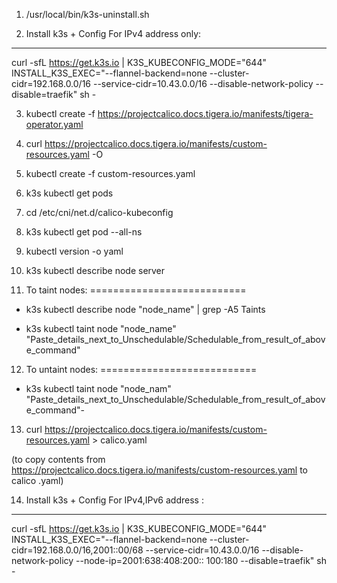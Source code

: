 


1. /usr/local/bin/k3s-uninstall.sh

2. Install k3s + Config For IPv4 address only:
*************************

curl -sfL https://get.k3s.io | K3S_KUBECONFIG_MODE="644" INSTALL_K3S_EXEC="--flannel-backend=none --cluster-cidr=192.168.0.0/16 --service-cidr=10.43.0.0/16 --disable-network-policy  --disable=traefik" sh -

3. kubectl create -f https://projectcalico.docs.tigera.io/manifests/tigera-operator.yaml


4. curl https://projectcalico.docs.tigera.io/manifests/custom-resources.yaml -O

5. kubectl create -f custom-resources.yaml

6. k3s kubectl get pods

7. cd /etc/cni/net.d/calico-kubeconfig
 
8. k3s kubectl get pod --all-ns

9. kubectl version -o yaml

10. k3s kubectl describe node server

11. To taint nodes:
===========================

- k3s kubectl describe node "node_name" | grep -A5 Taints

- k3s kubectl taint node "node_name" "Paste_details_next_to_Unschedulable/Schedulable_from_result_of_above_command"

12. To untaint nodes:
===========================

- k3s kubectl taint node "node_nam" "Paste_details_next_to_Unschedulable/Schedulable_from_result_of_above_command"-
 
13. curl  https://projectcalico.docs.tigera.io/manifests/custom-resources.yaml > calico.yaml   

(to copy contents from  https://projectcalico.docs.tigera.io/manifests/custom-resources.yaml to calico .yaml)



14. Install k3s + Config For IPv4,IPv6 address :
**************************************

curl -sfL https://get.k3s.io | K3S_KUBECONFIG_MODE="644" INSTALL_K3S_EXEC="--flannel-backend=none --cluster-cidr=192.168.0.0/16,2001::00/68 --service-cidr=10.43.0.0/16 --disable-network-policy --node-ip=2001:638:408:200:: 100:180 --disable=traefik" sh -

